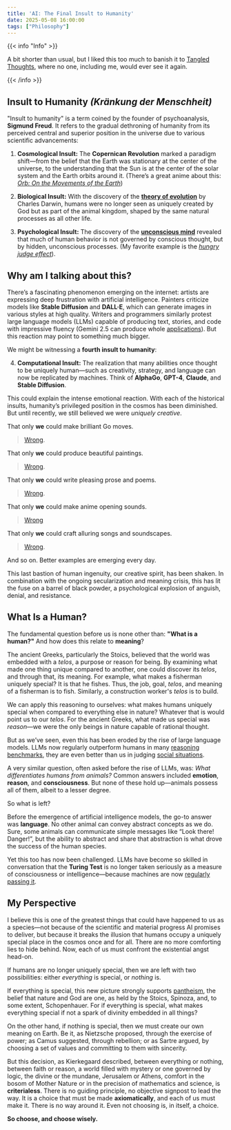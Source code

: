 ```yaml
---
title: 'AI: The Final Insult to Humanity'
date: 2025-05-08 16:00:00
tags: ["Philosophy"]
---
```


{{< info "Info" >}}

A bit shorter than usual, but I liked this too much to banish it to [Tangled Thoughts](/tangled_thoughts/), where no one, including me, would ever see it again.

{{< /info >}}


## Insult to Humanity *(Kränkung der Menschheit)*

"Insult to humanity" is a term coined by the founder of psychoanalysis, **Sigmund Freud**. It refers to the gradual dethroning of humanity from its perceived central and superior position in the universe due to various scientific advancements:

1. **Cosmological Insult:** The **Copernican Revolution** marked a paradigm shift—from the belief that the Earth was stationary at the center of the universe, to the understanding that the Sun is at the center of the solar system and the Earth orbits around it. (There’s a great anime about this: [*Orb: On the Movements of the Earth*](https://en.wikipedia.org/wiki/Orb:_On_the_Movements_of_the_Earth))

2. **Biological Insult:** With the discovery of the [**theory of evolution**](https://en.wikipedia.org/wiki/Evolution) by Charles Darwin, humans were no longer seen as uniquely created by God but as part of the animal kingdom, shaped by the same natural processes as all other life.

3. **Psychological Insult:** The discovery of the [**unconscious mind**](https://en.wikipedia.org/wiki/Unconscious_mind) revealed that much of human behavior is not governed by conscious thought, but by hidden, unconscious processes. (My favorite example is the [*hungry judge effect*](https://en.wikipedia.org/wiki/Hungry_judge_effect)).


## Why am I talking about this?

There’s a fascinating phenomenon emerging on the internet: artists are expressing deep frustration with artificial intelligence. Painters criticize models like **Stable Diffusion** and **DALL·E**, which can generate images in various styles at high quality. Writers and programmers similarly protest large language models (LLMs) capable of producing text, stories, and code with impressive fluency (Gemini 2.5 can produce whole [applications](https://youtu.be/K0h_PS_1XiE?si=wNMGCi7z5Q3hzaqU)). But this reaction may point to something much bigger.

We might be witnessing a **fourth insult to humanity**:

4. **Computational Insult:** The realization that many abilities once thought to be uniquely human—such as creativity, strategy, and language can now be replicated by machines. Think of **AlphaGo**, **GPT-4**, **Claude**, and **Stable Diffusion**.


This could explain the intense emotional reaction. With each of the historical insults, humanity’s privileged position in the cosmos has been diminished. But until recently, we still believed we were *uniquely creative*.

That only **we** could make brilliant Go moves.

> [Wrong](https://scilogs.spektrum.de/hlf/beyond-the-ai-paradox-are-machines-capable-of-genuine-creativity/).

That only **we** could produce beautiful paintings.

> [Wrong](https://www.nytimes.com/2022/09/02/technology/ai-artificial-intelligence-artists.html).

That only **we** could write pleasing prose and poems.

> [Wrong](https://edition.cnn.com/2024/01/19/style/rie-kudan-akutagawa-prize-chatgpt/index.html).

That only **we** could make anime opening sounds.

> [Wrong](https://www.youtube.com/watch?v=8ef6dSvKMLQ)

That only **we** could craft alluring songs and soundscapes.

> [Wrong](https://decrypt.co/304164/beatles-win-first-grammy-awarded-ai-song).

And so on. Better examples are emerging every day.

This last bastion of human ingenuity, our creative spirit, has been shaken. In combination with the ongoing secularization and meaning crisis, this has lit the fuse on a barrel of black powder, a psychological explosion of anguish, denial, and resistance.


## What Is a Human?

The fundamental question before us is none other than: **"What is a human?"** And how does this relate to **meaning**?

The ancient Greeks, particularly the Stoics, believed that the world was embedded with a *telos*, a purpose or reason for being. By examining what made one thing unique compared to another, one could discover its *telos*, and through that, its meaning. For example, what makes a fisherman uniquely special? It is that he fishes. Thus, the job, goal, *telos*, and meaning of a fisherman is to fish. Similarly, a construction worker's *telos* is to build.

We can apply this reasoning to ourselves: what makes humans uniquely special when compared to everything else in nature? Whatever that is would point us to our *telos*. For the ancient Greeks, what made us special was *reason*—we were the only beings in nature capable of rational thought.

But as we’ve seen, even this has been eroded by the rise of large language models. LLMs now regularly outperform humans in many [reasoning benchmarks](https://ai.meta.com/blog/meta-llama-3/), they are even better than us in judging [social situations](https://www.nature.com/articles/s41598-024-79048-0).

A very similar question, often asked before the rise of LLMs, was: *What differentiates humans from animals?* Common answers included **emotion**, **reason**, and **consciousness**. But none of these hold up—animals possess all of them, albeit to a lesser degree.

So what is left?

Before the emergence of artificial intelligence models, the go-to answer was **language**. No other animal can convey abstract concepts as we do. Sure, some animals can communicate simple messages like “Look there! Danger!”, but the ability to abstract and share that abstraction is what drove the success of the human species.

Yet this too has now been challenged. LLMs have become so skilled in conversation that the **Turing Test** is no longer taken seriously as a measure of consciousness or intelligence—because machines are now [regularly passing it](https://arxiv.org/abs/2503.23674).


## My Perspective


I believe this is one of the greatest things that could have happened to us as a species—not because of the scientific and material progress AI promises to deliver, but because it breaks the illusion that humans occupy a uniquely special place in the cosmos once and for all. There are no more comforting lies to hide behind. Now, each of us must confront the existential angst head-on.

If humans are no longer uniquely special, then we are left with two possibilities: either *everything* is special, or *nothing* is.

If everything is special, this new picture strongly supports [pantheism](https://en.wikipedia.org/wiki/Pantheism), the belief that nature and God are one, as held by the Stoics, Spinoza, and, to some extent, Schopenhauer. For if everything is special, what makes everything special if not a spark of divinity embedded in all things?

On the other hand, if nothing is special, then we must create our own meaning on Earth. Be it, as Nietzsche proposed, through the exercise of power; as Camus suggested, through rebellion; or as Sartre argued, by choosing a set of values and committing to them with sincerity.

But this decision, as Kierkegaard described, between everything or nothing, between faith or reason, a world filled with mystery or one governed by logic, the divine or the mundane, Jerusalem or Athens, comfort in the bosom of Mother Nature or in the precision of mathematics and science, is **criterialess**. There is no guiding principle, no objective signpost to lead the way. It is a choice that must be made **axiomatically**, and each of us must make it. There is no way around it. Even not choosing is, in itself, a choice.

**So choose, and choose wisely.**
